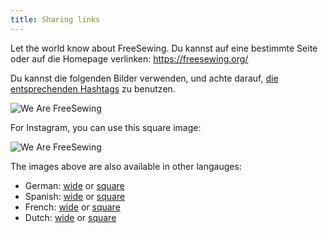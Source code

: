 ```yaml
---
title: Sharing links
---
```


Let the world know about FreeSewing. Du kannst auf eine bestimmte Seite oder auf die Homepage verlinken: https://freesewing.org/

Du kannst die folgenden Bilder verwenden, und achte darauf, [die entsprechenden Hashtags](/community/hashtags/) zu benutzen.

<img src="/share/en.wide.png" alt="We Are FreeSewing" style="max-height: 25vh;" class="shadow" />


For Instagram, you can use this square image:

<img src="/share/en.square.png" alt="We Are FreeSewing" style="max-height: 25vh;" class="shadow" />

The images above are also available in other langauges:

 - German: [wide](/share/de.wide.jpg) or [square](/share/de.square.jpg)
 - Spanish: [wide](/share/es.wide.jpg) or [square](/share/es.square.jpg)
 - French: [wide](/share/fr.wide.jpg) or [square](/share/fr.square.jpg)
 - Dutch: [wide](/share/nl.wide.jpg) or [square](/share/nl.square.jpg)
